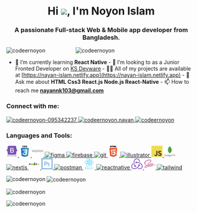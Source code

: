 <h1 align="center">Hi <img src="https://raw.githubusercontent.com/MartinHeinz/MartinHeinz/master/wave.gif" width="30px">, I'm Noyon Islam</h1>
<h3 align="center">A passionate Full-stack Web & Mobile app developer from Bangladesh.</h3>
<img
  src="https://cdn.dribbble.com/users/1162077/screenshots/3848914/programmer.gif"
  alt="codeernoyon"
  width="320"
  align="right"
/>

<p align="left">
  <img
    src="https://komarev.com/ghpvc/?username=codernayan&label=Profile%20views&color=0e75b6&style=flat"
    alt="codeernoyon"
  />
</p>

- 🌱 I’m currently learning **React Native** - 👯 I’m looking to as a Junior
Fronted Developer on [KS Devware](https://github.com/ksdevware) - 👨‍💻 All of my
projects are available at
[https://nayan-islam.netlify.app](https://nayan-islam.netlify.app) - 💬 Ask me
about **HTML Css3 React.js Node.js React-Native** - 📫 How to reach me
**nayannk103@gmail.com**

<h3 align="left">Connect with me:</h3>
<p align="left">
  <a href="https://linkedin.com/in/nayan-islam-095342237" target="blank">
    <img
      align="center"
      src="https://raw.githubusercontent.com/rahuldkjain/github-profile-readme-generator/master/src/images/icons/Social/linked-in-alt.svg"
      alt="codeernoyon-095342237"
      height="20"
      width="30"
  />
</a>
  <a href="https://fb.com/mdmajadulislam.nayan" target="blank">
    <img
      align="center"
      src="https://raw.githubusercontent.com/rahuldkjain/github-profile-readme-generator/master/src/images/icons/Social/facebook.svg"
      alt="codeernoyon.nayan"
      height="20"
      width="30"
  />
</a>
  <a href="https://instagram.com/nayan_.islam" target="blank">
    <img
      align="center"
      src="https://raw.githubusercontent.com/rahuldkjain/github-profile-readme-generator/master/src/images/icons/Social/instagram.svg"
      alt="codeernoyon"
      height="20"
      width="30"
  />
</a>
</p>

<h3 align="left">Languages and Tools:</h3>
<p align="left">
  <a href="https://getbootstrap.com" target="_blank" rel="noreferrer">
    <img
      src="https://raw.githubusercontent.com/devicons/devicon/master/icons/bootstrap/bootstrap-plain-wordmark.svg"
      alt="codeernoyon"
      width="30"
      height="30"
    />
  </a>
  <a href="https://www.w3schools.com/css/" target="_blank" rel="noreferrer">
    <img
      src="https://raw.githubusercontent.com/devicons/devicon/master/icons/css3/css3-original-wordmark.svg"
      alt="css3"
      width="30"
      height="30"
    />
  </a>
  <a href="https://expressjs.com" target="_blank" rel="noreferrer">
    <img
      src="https://raw.githubusercontent.com/devicons/devicon/master/icons/express/express-original-wordmark.svg"
      alt="express"
      width="30"
      height="30"
    />
  </a>
  <a href="https://www.figma.com/" target="_blank" rel="noreferrer">
    <img
      src="https://www.vectorlogo.zone/logos/figma/figma-icon.svg"
      alt="figma"
      width="30"
      height="30"
    />
  </a>
  <a href="https://firebase.google.com/" target="_blank" rel="noreferrer">
    <img
      src="https://www.vectorlogo.zone/logos/firebase/firebase-icon.svg"
      alt="firebase"
      width="30"
      height="30"
    />
  </a>
  <a href="https://git-scm.com/" target="_blank" rel="noreferrer">
    <img
      src="https://www.vectorlogo.zone/logos/git-scm/git-scm-icon.svg"
      alt="git"
      width="30"
      height="30"
    />
  </a>
  <a href="https://www.w3.org/html/" target="_blank" rel="noreferrer">
    <img
      src="https://raw.githubusercontent.com/devicons/devicon/master/icons/html5/html5-original-wordmark.svg"
      alt="html5"
      width="30"
      height="30"
    />
  </a>
  <a
    href="https://www.adobe.com/in/products/illustrator.html"
    target="_blank"
    rel="noreferrer"
  >
    <img
      src="https://www.vectorlogo.zone/logos/adobe_illustrator/adobe_illustrator-icon.svg"
      alt="illustrator"
      width="30"
      height="30"
    />
  </a>
  <a
    href="https://developer.mozilla.org/en-US/docs/Web/JavaScript"
    target="_blank"
    rel="noreferrer"
  >
    <img
      src="https://raw.githubusercontent.com/devicons/devicon/master/icons/javascript/javascript-original.svg"
      alt="javascript"
      width="30"
      height="30"
    />
  </a>
  <a href="https://www.mongodb.com/" target="_blank" rel="noreferrer">
    <img
      src="https://raw.githubusercontent.com/devicons/devicon/master/icons/mongodb/mongodb-original-wordmark.svg"
      alt="mongodb"
      width="30"
      height="30"
    />
  </a>
  <a href="https://nextjs.org/" target="_blank" rel="noreferrer">
    <img
      src="https://cdn.worldvectorlogo.com/logos/nextjs-2.svg"
      alt="nextjs"
      width="30"
      height="30"
    />
  </a>
  <a href="https://nodejs.org" target="_blank" rel="noreferrer">
    <img
      src="https://raw.githubusercontent.com/devicons/devicon/master/icons/nodejs/nodejs-original-wordmark.svg"
      alt="nodejs"
      width="30"
      height="30"
    />
  </a>
  <a href="https://www.photoshop.com/en" target="_blank" rel="noreferrer">
    <img
      src="https://raw.githubusercontent.com/devicons/devicon/master/icons/photoshop/photoshop-line.svg"
      alt="photoshop"
      width="30"
      height="30"
    />
  </a>
  <a href="https://postman.com" target="_blank" rel="noreferrer">
    <img
      src="https://www.vectorlogo.zone/logos/getpostman/getpostman-icon.svg"
      alt="postman"
      width="30"
      height="30"
    />
  </a>
  <a href="https://reactjs.org/" target="_blank" rel="noreferrer">
    <img
      src="https://raw.githubusercontent.com/devicons/devicon/master/icons/react/react-original-wordmark.svg"
      alt="react"
      width="30"
      height="30"
    />
  </a>
  <a href="https://reactnative.dev/" target="_blank" rel="noreferrer">
    <img
      src="https://reactnative.dev/img/header_logo.svg"
      alt="reactnative"
      width="30"
      height="30"
    />
  </a>
  <a href="https://redux.js.org" target="_blank" rel="noreferrer">
    <img
      src="https://raw.githubusercontent.com/devicons/devicon/master/icons/redux/redux-original.svg"
      alt="redux"
      width="30"
      height="30"
    />
  </a>
  <a href="https://sass-lang.com" target="_blank" rel="noreferrer">
    <img
      src="https://raw.githubusercontent.com/devicons/devicon/master/icons/sass/sass-original.svg"
      alt="sass"
      width="30"
      height="30"
    />
  </a>
  <a href="https://tailwindcss.com/" target="_blank" rel="noreferrer">
    <img
      src="https://www.vectorlogo.zone/logos/tailwindcss/tailwindcss-icon.svg"
      alt="tailwind"
      width="30"
      height="30"
    />
  </a>
</p>

<p>
  <img
    align="left"
    src="https://github-readme-stats.vercel.app/api/top-langs?username=codeernoyon&show_icons=true&locale=en&layout=compact"
    alt="codeernoyon"
  />
</p>

<p>
  &nbsp;<img
    align="center"
    src="https://github-readme-stats.vercel.app/api?username=codeernoyon&show_icons=true&locale=en"
    alt="codeernoyon"
  />
</p>

<p>
  <img
    align="center"
    src="https://github-readme-streak-stats.herokuapp.com/?user=codeernoyon&"
    alt="codeernoyon"
  />
</p>
<p>
  <img 
     src="https://activity-graph.herokuapp.com/graph?username=codeernoyon&bg_color=0D1117&color=5BCDEC&line=5BCDEC&point=FFFFFF&hide_border=true" 
     alt="codeernoyon" 
  />
</p>
